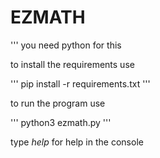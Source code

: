 # EZMATH
'''
you need python for this

to install the requirements use

'''
pip install -r requirements.txt
'''

to run the program use

'''
python3 ezmath.py
'''

type _help_ for help in the console
